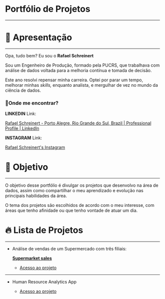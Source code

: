 # Portfólio de Projetos

---

# 📖 **Apresentação**

---

Opa, tudo bem? Eu sou o **Rafael Schreinert**

Sou um Engenheiro de Produção, formado pela PUCRS, que trabalhava com análise de dados voltada para a melhoria contínua e tomada de decisão.

Este ano resolvi repensar minha carreira. Optei por parar um tempo, melhorar minhas *skills,* enquanto analista, e mergulhar de vez no mundo da ciência de dados.

### **📍Onde me encontrar?**

**LINKEDIN** Link:

[Rafael Schreinert - Porto Alegre, Rio Grande do Sul, Brazil | Professional Profile | LinkedIn](https://www.linkedin.com/in/rafael-schreinert-b1a951163/)

**INSTAGRAM** Link: 

[Rafael Schreinert's Instagram](https://www.instagram.com/rafaschreinert/)

# **📌 Objetivo**

---

O objetivo desse portfólio é divulgar os projetos que desenvolvo na área de dados, assim como compartilhar o meu aprendizado e evolução nas principais habilidades da área.

O tema dos projetos são escolhidos de acordo com o meu interesse, com áreas que tenho afinidade ou que tenho vontade de atuar um dia.

# 🔥 Lista de Projetos

---

- Análise de vendas de um Supermercado com três filiais:
    
    [**Supermarket sales**](https://www.kaggle.com/aungpyaeap/supermarket-sales)
    
    - [Acesso ao projeto](https://github.com/Rafaschreinert/portfolio_rafael/tree/main/sales%20project)

---

- Human Resource Analytics App 

    - [Acesso ao projeto](https://github.com/Rafaschreinert/portfolio_rafael/tree/main/HR%20App)
